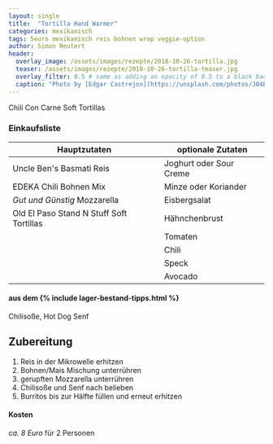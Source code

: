 ```yaml
---
layout: single
title:  "Tortilla Hand Warmer"
categories: mexikanisch
tags: 5euro mexikanisch reis bohnen wrap veggie-option
author: Simon Neutert
header:
  overlay_image: /assets/images/rezepte/2018-10-26-tortilla.jpg
  teaser: /assets/images/rezepte/2018-10-26-tortilla-teaser.jpg
  overlay_filter: 0.5 # same as adding an opacity of 0.5 to a black background
  caption: "Photo by [Edgar Castrejon](https://unsplash.com/photos/J04BD4ysoh8?utm_source=unsplash&utm_medium=referral&utm_content=creditCopyText) on [Unsplash](https://unsplash.com/search/photos/thuna-wrap?utm_source=unsplash&utm_medium=referral&utm_content=creditCopyText)"
---
```


Chili Con Carne Soft Tortillas

### Einkaufsliste

| Hauptzutaten | optionale Zutaten |
|---|---|
| <e24>Uncle Ben's Basmati Reis</e24> | Joghurt oder Sour Creme |
| <e24>EDEKA Chili Bohnen</e24> Mix | Minze oder Koriander |
| _Gut und Günstig_ Mozzarella | Eisbergsalat |
| <e24>Old El Paso Stand N Stuff Soft Tortillas</e24> | Hähnchenbrust |
| | Tomaten |
| | Chili |
| | Speck |
| | Avocado |

#### aus dem {% include lager-bestand-tipps.html %}

Chilisoße, Hot Dog Senf

## Zubereitung

1. Reis in der Mikrowelle erhitzen
2. Bohnen/Mais Mischung unterrühren
3. gerupften Mozzarella unterrühren
4. Chilisoße und Senf nach belieben
5. Burritos bis zur Hälfte füllen und erneut erhitzen

#### Kosten

_ca. 8 Euro_ für 2 Personen
